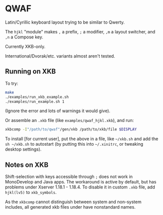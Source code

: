 QWAF
====

Latin/Cyrillic keyboard layout trying to be similar to Qwerty.

The `hjkl` "module" makes `,` a prefix, `;` a modifier,
`,m` a layout switcher, and `,n` a Compose key.

Currently XKB-only.

International/Dvorak/etc. variants almost aren't tested.

Running on XKB
--------------
To try:
```sh
make
./examples/run_xkb_example.sh
./examples/run_example.sh 1
```
(Ignore the error and lots of warnings it would give).

Or assemble an `.xkb` file (like `examples/qwaf_hjkl.xkb`), and run:
```sh
xkbcomp -I"/path/to/qwaf"/gen/xkb /path/to/xkb/file $DISPLAY
```

To install [for current user], put the above in a file, like `~/xkb.sh`
and add the `sh ~/xkb.sh` to autostart
(by putting this into `~/.xinitrc`, or tweaking desktop settings).

Notes on XKB
------------
Shift-selection with keys accessible through `;` does not work in MonoDevelop and Java apps.
The workaround is active by default, but has problems under Xserver 1.18.1 - 1.18.4.
To disable it in custom `.xkb` file, add `hjkl(lv5)` to `xkb_symbols`.

As the `xkbcomp` cannot distinguish between system and non-system includes,
all generated xkb files under have nonstandard names.
